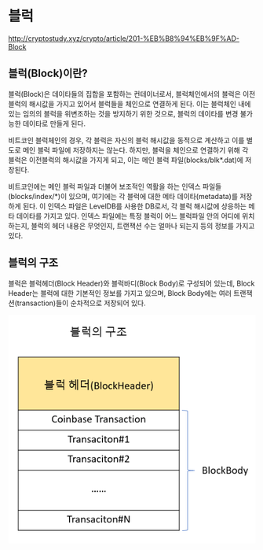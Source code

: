 # 블럭

http://cryptostudy.xyz/crypto/article/201-%EB%B8%94%EB%9F%AD-Block

## 블럭(Block)이란?
블럭(Block)은 데이타들의 집합을 포함하는 컨테이너로서, 블럭체인에서의 블럭은 이전 블럭의 해시값을 가지고 있어서 블럭들을 체인으로 연결하게 된다. 이는 블럭체인 내에 있는 임의의 블럭을 위변조하는 것을 방지하기 위한 것으로, 블럭의 데이타를 변경 불가능한 데이타로 만들게 된다.

비트코인 블럭체인의 경우, 각 블럭은 자신의 블럭 해시값을 동적으로 계산하고 이를 별도로 메인 블럭 파일에 저장하지는 않는다. 하지만, 블럭을 체인으로 연결하기 위해 각 블럭은 이전블럭의 해시값을 가지게 되고, 이는 메인 블럭 파일(blocks/blk*.dat)에 저장된다.

비트코인에는 메인 블럭 파일과 더불어 보조적인 역활을 하는 인덱스 파일들(blocks/index/*)이 있으며, 여기에는 각 블럭에 대한 메타 데이타(metadata)를 저장하게 된다. 이 인덱스 파일은 LevelDB를 사용한 DB로서, 각 블럭 해시값에 상응하는 메타 데이타를 가지고 있다. 인덱스 파일에는 특정 블럭이 어느 블럭파일 안의 어디에 위치하는지, 블럭의 헤더 내용은 무엇인지, 트랜잭션 수는 얼마나 되는지 등의 정보를 가지고 있다.

## 블럭의 구조
블럭은 블럭헤더(Block Header)와 블럭바디(Block Body)로 구성되어 있는데, Block Header는 블럭에 대한 기본적인 정보를 가지고 있으며, Block Body에는 여러 트랜잭션(transaction)들이 순차적으로 저장되어 있다.

![블럭의 구조](../attachments/2022-09-16-17-31-28.png)

